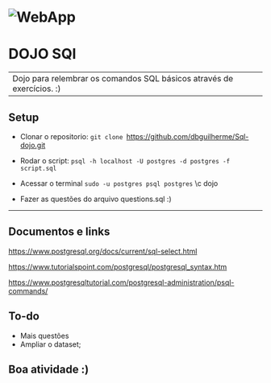 
# ![WebApp](https://desenvolvimentoaberto.files.wordpress.com/2016/11/logoazuresql.png)
# DOJO SQl
 
<table>
<tr>
<td>
  Dojo para relembrar os comandos SQL básicos através de exercícios. :)

</td>
</tr>
</table>

## Setup
- Clonar o repositorio:
  `git clone `https://github.com/dbguilherme/Sql-dojo.git

- Rodar o script: 
 `psql -h localhost -U postgres -d postgres -f script.sql `

- Acessar o terminal
  `sudo -u postgres psql postgres`
  \c dojo

- Fazer as questões do arquivo questions.sql :)


---
## Documentos e links

  https://www.postgresql.org/docs/current/sql-select.html
  
  https://www.tutorialspoint.com/postgresql/postgresql_syntax.htm
  
  https://www.postgresqltutorial.com/postgresql-administration/psql-commands/

## To-do

- Mais questões
- Ampliar o dataset;


## Boa atividade :)

<!-- # Sql-dojo

Dojo para relembrar o conteúdo de SQL básico através de exercícios. Para rodar o script basta: 


- Documentação para relembrar a sintaxe do SQL: 
  (Documentação oficial)[https://www.postgresql.org/docs/current/sql-select.html]
  
  https://www.tutorialspoint.com/postgresql/postgresql_syntax.htm
  
  https://www.postgresqltutorial.com/postgresql-administration/psql-commands/

  https://www.postgresqltutorial.com/postgresql-window-function/

- Boa atividade :) 
 -->
